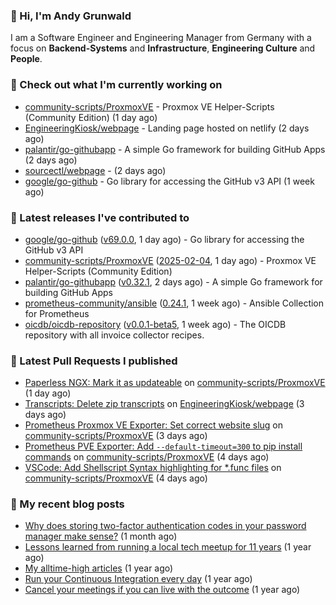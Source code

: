 ### 👋 Hi, I'm Andy Grunwald

I am a Software Engineer and Engineering Manager from Germany with a focus on **Backend-Systems** and **Infrastructure**, **Engineering Culture** and **People**.

### 👷 Check out what I'm currently working on


- [community-scripts/ProxmoxVE](https://github.com/community-scripts/ProxmoxVE) - Proxmox VE Helper-Scripts (Community Edition)  (1 day ago)
- [EngineeringKiosk/webpage](https://github.com/EngineeringKiosk/webpage) - Landing page hosted on netlify (2 days ago)
- [palantir/go-githubapp](https://github.com/palantir/go-githubapp) - A simple Go framework for building GitHub Apps (2 days ago)
- [sourcectl/webpage](https://github.com/sourcectl/webpage) -  (2 days ago)
- [google/go-github](https://github.com/google/go-github) - Go library for accessing the GitHub v3 API (1 week ago)

### 🔭 Latest releases I've contributed to


- [google/go-github](https://github.com/google/go-github) ([v69.0.0](https://github.com/google/go-github/releases/tag/v69.0.0), 1 day ago) - Go library for accessing the GitHub v3 API
- [community-scripts/ProxmoxVE](https://github.com/community-scripts/ProxmoxVE) ([2025-02-04](https://github.com/community-scripts/ProxmoxVE/releases/tag/2025-02-04), 1 day ago) - Proxmox VE Helper-Scripts (Community Edition) 
- [palantir/go-githubapp](https://github.com/palantir/go-githubapp) ([v0.32.1](https://github.com/palantir/go-githubapp/releases/tag/v0.32.1), 2 days ago) - A simple Go framework for building GitHub Apps
- [prometheus-community/ansible](https://github.com/prometheus-community/ansible) ([0.24.1](https://github.com/prometheus-community/ansible/releases/tag/0.24.1), 1 week ago) - Ansible Collection for Prometheus
- [oicdb/oicdb-repository](https://github.com/oicdb/oicdb-repository) ([v0.0.1-beta5](https://github.com/oicdb/oicdb-repository/releases/tag/v0.0.1-beta5), 1 week ago) - The OICDB repository with all invoice collector recipes.

### 🔨 Latest Pull Requests I published


- [Paperless NGX: Mark it as updateable](https://github.com/community-scripts/ProxmoxVE/pull/2070) on [community-scripts/ProxmoxVE](https://github.com/community-scripts/ProxmoxVE) (1 day ago)
- [Transcripts: Delete zip transcripts](https://github.com/EngineeringKiosk/webpage/pull/989) on [EngineeringKiosk/webpage](https://github.com/EngineeringKiosk/webpage) (3 days ago)
- [Prometheus Proxmox VE Exporter: Set correct website slug](https://github.com/community-scripts/ProxmoxVE/pull/1961) on [community-scripts/ProxmoxVE](https://github.com/community-scripts/ProxmoxVE) (3 days ago)
- [Prometheus PVE Exporter: Add `--default-timeout=300` to pip install commands](https://github.com/community-scripts/ProxmoxVE/pull/1950) on [community-scripts/ProxmoxVE](https://github.com/community-scripts/ProxmoxVE) (4 days ago)
- [VSCode: Add Shellscript Syntax highlighting for *.func files](https://github.com/community-scripts/ProxmoxVE/pull/1948) on [community-scripts/ProxmoxVE](https://github.com/community-scripts/ProxmoxVE) (4 days ago)

### 📝 My recent blog posts


- [Why does storing two-factor authentication codes in your password manager make sense?](https://andygrunwald.com/blog/why-does-storing-two-factor-authentication-codes-in-your-password-manager-make-sense/) (1 month ago)
- [Lessons learned from running a local tech meetup for 11 years](https://andygrunwald.com/blog/lessons-learned-from-running-a-local-tech-meetup-for-11-years/) (1 year ago)
- [My alltime-high articles](https://andygrunwald.com/blog/my-all-time-high-articles/) (1 year ago)
- [Run your Continuous Integration every day](https://andygrunwald.com/blog/run-your-continuous-integration-every-day/) (1 year ago)
- [Cancel your meetings if you can live with the outcome](https://andygrunwald.com/blog/cancel-your-meetings-if-you-can-live-with-the-outcome/) (1 year ago)
